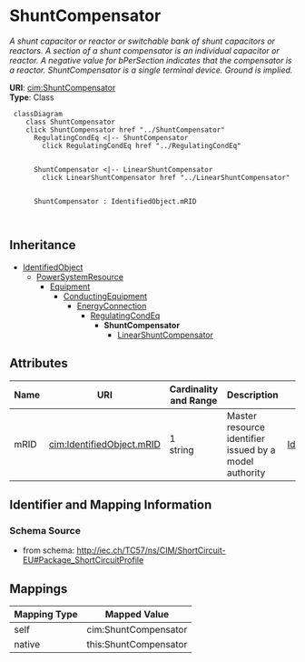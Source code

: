 # ShuntCompensator


_A shunt capacitor or reactor or switchable bank of shunt capacitors or reactors. A section of a shunt compensator is an individual capacitor or reactor. A negative value for bPerSection indicates that the compensator is a reactor. ShuntCompensator is a single terminal device.  Ground is implied._





**URI**: [cim:ShuntCompensator](http://iec.ch/TC57/CIM100#ShuntCompensator)<br />
**Type**: Class




```mermaid
 classDiagram
    class ShuntCompensator
    click ShuntCompensator href "../ShuntCompensator"
      RegulatingCondEq <|-- ShuntCompensator
        click RegulatingCondEq href "../RegulatingCondEq"
      

      ShuntCompensator <|-- LinearShuntCompensator
        click LinearShuntCompensator href "../LinearShuntCompensator"
      
      
      ShuntCompensator : IdentifiedObject.mRID
        
      
```





## Inheritance
* [IdentifiedObject](IdentifiedObject.md)
    * [PowerSystemResource](PowerSystemResource.md)
        * [Equipment](Equipment.md)
            * [ConductingEquipment](ConductingEquipment.md)
                * [EnergyConnection](EnergyConnection.md)
                    * [RegulatingCondEq](RegulatingCondEq.md)
                        * **ShuntCompensator**
                            * [LinearShuntCompensator](LinearShuntCompensator.md)



## Attributes


| Name | URI | Cardinality and Range | Description | Inheritance |
| ---  | --- | --- | --- | --- |
| mRID | [cim:IdentifiedObject.mRID](http://iec.ch/TC57/CIM100#IdentifiedObject.mRID) | 1 <br />  string  | Master resource identifier issued by a model authority | [IdentifiedObject](IdentifiedObject.md) |









## Identifier and Mapping Information







### Schema Source


* from schema: http://iec.ch/TC57/ns/CIM/ShortCircuit-EU#Package_ShortCircuitProfile





## Mappings

| Mapping Type | Mapped Value |
| ---  | ---  |
| self | cim:ShuntCompensator |
| native | this:ShuntCompensator |





